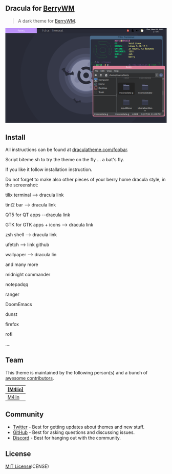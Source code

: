 ## Dracula for [BerryWM](https://berrywm.org/)

> A dark theme for [BerryWM](https://berrywm.org/).

![Screenshot](./screenshot.png)

## Install

All instructions can be found at [draculatheme.com/foobar](https://draculatheme.com/foobar).

Script biteme.sh to try the theme on the fly ... a bat's fly.

If you like it follow installation instruction.

Do not forget to make also other pieces of your berry home dracula style, in the screenshot:

tilix terminal --> dracula link

tint2 bar --> dracula link

QT5 for QT apps --dracula link

GTK for GTK apps + icons --> dracula link

zsh shell --> dracula link

ufetch --> link github

wallpaper --> dracula lin

and many more

midnight commander

notepadqq

ranger

DoomEmacs

dunst

firefox

rofi

....


## Team

This theme is maintained by the following person(s) and a bunch of [awesome contributors](https://github.com/dracula/foobar/graphs/contributors).

| [[M4lin]](https://github.com/m4lin) |
| ---------------------------------------------------------------------------------------- |
| [M4lin](https://github.com/m4lin)                                               |

## Community

- [Twitter](https://twitter.com/draculatheme) - Best for getting updates about themes and new stuff.
- [GitHub](https://github.com/dracula/dracula-theme/discussions) - Best for asking questions and discussing issues.
- [Discord](https://draculatheme.com/discord-invite) - Best for hanging out with the community.

## License

[MIT License](./LICENSE)ICENSE)
